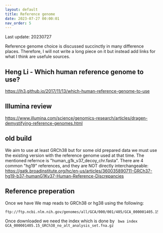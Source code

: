 ```yaml
---
layout: default
title: Reference genome
date: 2023-07-27 00:00:01
nav_order: 5
---
```


Last update: 20230727

Reference genome choice is discussed succinctly in many difference places.
Therefore, I will not write a long piece on it but instead add links for what I think are usefule sources.

## Heng Li - Which human reference genome to use?
<https://lh3.github.io/2017/11/13/which-human-reference-genome-to-use>

## Illumina review
<https://www.illumina.com/science/genomics-research/articles/dragen-demystifying-reference-genomes.html>


## old build
We aim to use at least GRCh38 but for some old prepared data we must use the existing version with the reference genome used at that time.
The mentioned refernce is "human_g1k_v37_decoy_chr.fasta".
There are 4 common "hg19" references, and they are NOT directly interchangeable:
<https://gatk.broadinstitute.org/hc/en-us/articles/360035890711-GRCh37-hg19-b37-humanG1Kv37-Human-Reference-Discrepancies>

## Reference preperation
Once we have
We map reads to GRCh38 or hg38 using the following:

```
ftp://ftp.ncbi.nlm.nih.gov/genomes/all/GCA/000/001/405/GCA_000001405.15_GRCh38/seqs_for_alignment_pipelines.ucsc_ids/GCA_000001405.15_GRCh38_no_alt_analysis_set.fna.gz
```

Once downloaded we need the index which is done by
` bwa index GCA_000001405.15_GRCh38_no_alt_analysis_set.fna.gz`


